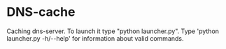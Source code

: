 # DNS-cache
Caching dns-server. To launch it type "python launcher.py". Type 'python launcher.py -h/--help' for information about valid commands.